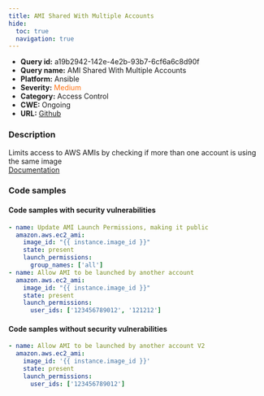 ```yaml
---
title: AMI Shared With Multiple Accounts
hide:
  toc: true
  navigation: true
---
```


<style>
  .highlight .hll {
    background-color: #ff171742;
  }
  .md-content {
    max-width: 1100px;
    margin: 0 auto;
  }
</style>

-   **Query id:** a19b2942-142e-4e2b-93b7-6cf6a6c8d90f
-   **Query name:** AMI Shared With Multiple Accounts
-   **Platform:** Ansible
-   **Severity:** <span style="color:#ff7213">Medium</span>
-   **Category:** Access Control
-   **CWE:** Ongoing
-   **URL:** [Github](https://github.com/Checkmarx/kics/tree/master/assets/queries/ansible/aws/ami_shared_with_multiple_accounts)

### Description
Limits access to AWS AMIs by checking if more than one account is using the same image<br>
[Documentation](https://docs.ansible.com/ansible/latest/collections/amazon/aws/ec2_ami_module.html)

### Code samples
#### Code samples with security vulnerabilities
```yaml title="Positive test num. 1 - yaml file" hl_lines="11 5"
- name: Update AMI Launch Permissions, making it public
  amazon.aws.ec2_ami:
    image_id: "{{ instance.image_id }}"
    state: present
    launch_permissions:
      group_names: ['all']
- name: Allow AMI to be launched by another account
  amazon.aws.ec2_ami:
    image_id: "{{ instance.image_id }}"
    state: present
    launch_permissions:
      user_ids: ['123456789012', '121212']

```


#### Code samples without security vulnerabilities
```yaml title="Negative test num. 1 - yaml file"
- name: Allow AMI to be launched by another account V2
  amazon.aws.ec2_ami:
    image_id: '{{ instance.image_id }}'
    state: present
    launch_permissions:
      user_ids: ['123456789012']

```
